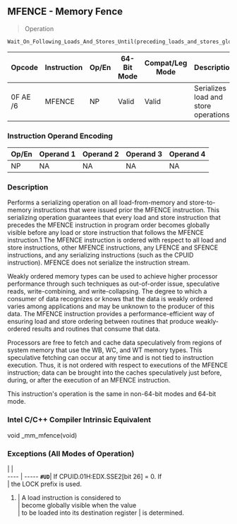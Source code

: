 ## MFENCE - Memory Fence

> Operation

``` slim
Wait_On_Following_Loads_And_Stores_Until(preceding_loads_and_stores_globally_visible);

```

 Opcode  | Instruction| Op/En| 64-Bit Mode| Compat/Leg Mode| Description                          
 ---  | --- | --- | --- | --- | ---
 0F AE /6| MFENCE     | NP   | Valid      | Valid          | Serializes load and store operations.

### Instruction Operand Encoding
 Op/En| Operand 1| Operand 2| Operand 3| Operand 4
 ---  | --- | --- | --- | ---
 NP   | NA       | NA       | NA       | NA       

### Description
Performs a serializing operation on all load-from-memory and store-to-memory
instructions that were issued prior the MFENCE instruction. This serializing
operation guarantees that every load and store instruction that precedes the
MFENCE instruction in program order becomes globally visible before any load
or store instruction that follows the MFENCE instruction.1 The MFENCE instruction
is ordered with respect to all load and store instructions, other MFENCE instructions,
any LFENCE and SFENCE instructions, and any serializing instructions (such as
the CPUID instruction). MFENCE does not serialize the instruction stream.

Weakly ordered memory types can be used to achieve higher processor performance
through such techniques as out-of-order issue, speculative reads, write-combining,
and write-collapsing. The degree to which a consumer of data recognizes or knows
that the data is weakly ordered varies among applications and may be unknown
to the producer of this data. The MFENCE instruction provides a performance-efficient
way of ensuring load and store ordering between routines that produce weakly-ordered
results and routines that consume that data.

Processors are free to fetch and cache data speculatively from regions of system
memory that use the WB, WC, and WT memory types. This speculative fetching can
occur at any time and is not tied to instruction execution. Thus, it is not
ordered with respect to executions of the MFENCE instruction; data can be brought
into the caches speculatively just before, during, or after the execution of
an MFENCE instruction.

This instruction's operation is the same in non-64-bit modes and 64-bit mode.



### Intel C/C++ Compiler Intrinsic Equivalent
void _mm_mfence(void)


### Exceptions (All Modes of Operation)
   | |  
---- | -----
 **``#UD``**| If CPUID.01H:EDX.SSE2[bit 26] = 0. If     
    | the LOCK prefix is used.                  
 1. | A load instruction is considered to       
    | become globally visible when the value    
    | to be loaded into its destination register
    | is determined.                            
